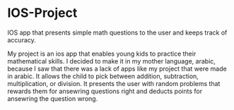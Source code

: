 # IOS-Project
IOS app that presents simple math questions to the user and keeps track of accuracy.

My project is an ios app that enables young kids to practice their mathematical skills. I decided to make it in my mother language, arabic, because I saw that there 
was a lack of apps like my project that were made in arabic. It allows the child to pick between addition, subtraction, multiplication, or division. It presents the 
user with random problems that rewards them for ansewring questions right and deducts points for ansewring the question wrong.

